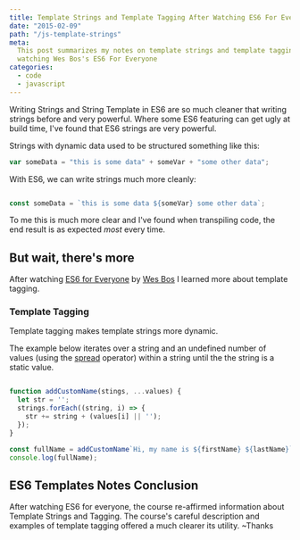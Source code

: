 ```yaml
---
title: Template Strings and Template Tagging After Watching ES6 For Everyone
date: "2015-02-09"
path: "/js-template-strings"
meta:
  This post summarizes my notes on template strings and template tagging after
  watching Wes Bos's ES6 For Everyone
categories:
  - code
  - javascript
---
```


Writing Strings and String Template in ES6 are so much cleaner that writing strings before and very powerful. Where some ES6 featuring can get ugly at build time, I've found that ES6 strings are very powerful.

Strings with dynamic data used to be structured something like this:

```javascript
var someData = "this is some data" + someVar + "some other data";
```

With ES6, we can write strings much more cleanly:

```javaScript

const someData = `this is some data ${someVar} some other data`;

```

To me this is much more clear and I've found when transpiling code, the end result is as expected _most_ every time.

## But wait, there's more

After watching [ES6 for Everyone](//es6.io/) by [Wes Bos](//wesbos.com/) I learned more about template tagging.

### Template Tagging

Template tagging makes template strings more dynamic.

The example below iterates over a string and an undefined number of values (using the [spread](https://developer.mozilla.org/en-US/docs/Web/JavaScript/Reference/Operators/Spread_operator) operator) within a string until the the string is a static value.

```javaScript

function addCustomName(stings, ...values) {
  let str = '';
  strings.forEach((string, i) => {
    str += string + (values[i] || '');
  });
}

const fullName = addCustomName`Hi, my name is ${firstName} ${lastName}`;
console.log(fullName);

```

## ES6 Templates Notes Conclusion

After watching ES6 for everyone, the course re-affirmed information about Template Strings and Tagging. The course's careful description and examples of template tagging offered a much clearer its utility. ~Thanks
